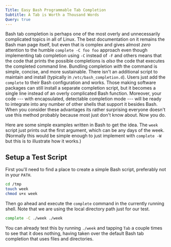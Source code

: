 ```yaml
---
Title: Easy Bash Programmable Tab Completion
Subtitle: A Tab is Worth a Thousand Words
Query: true
---
```


Bash tab completion is perhaps one of the most overly and unnecessarily complicated topics in all of Linux. The best documentation on it remains the Bash man page itself, but even that is complex and gives almost *zero* attention to the humble `complete -C foo foo` approach even though implementing tab completion using `-C` instead of `-F` and others means that the code that prints the possible completions is *also* the code that executes the completed command line. Bundling completion *with* the command is simple, concise, and more sustainable. There isn't an additional script to maintain and install (typically in `/etc/bash_completion.d`). Users just add the `complete` to their Bash configuration and works. Those making software packages can still install a separate completion script, but it becomes a single line instead of an overly complicated Bash function. Moreover, your code --- with encapsulated, detectable completion mode --- will be ready to integrate into any number of other shells that support it besides Bash. When you consider these advantages its rather surprising everyone doesn't use this method probably because most just don't know about. Now you do.

Here are some simple examples written in Bash to get the idea. The `week` script just prints out the first argument, which can be any days of the week. (Normally this would be simple enough to just implement with `complete -W` but this is to illustrate how it works.)

## Setup a Test Script

First you'll need to find a place to create a simple Bash script, preferably not in your `PATH`.

```sh
cd /tmp
touch week
chmod u+x week
```

Then go ahead and execute the `complete` command in the currently running shell. Note that we are using the local directory path just for our test.

```sh
complete -C ./week ./week
```

You can already test this by running `./week` and tapping `Tab` a couple times to see that it does nothing, having taken over the default Bash tab completion that uses files and directories.



